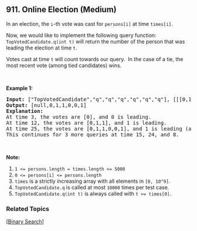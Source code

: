 <!--|This file generated by command(leetcode description); DO NOT EDIT.    |-->
<!--+----------------------------------------------------------------------+-->
<!--|@author    Openset <openset.wang@gmail.com>                           |-->
<!--|@link      https://github.com/openset                                 |-->
<!--|@home      https://github.com/openset/leetcode                        |-->
<!--+----------------------------------------------------------------------+-->

## 911. Online Election (Medium)

<p>In an election, the <code>i</code>-th&nbsp;vote was cast for <code>persons[i]</code> at time <code>times[i]</code>.</p>

<p>Now, we would like to implement the following query function: <code>TopVotedCandidate.q(int t)</code> will return the number of the person that was leading the election at time <code>t</code>.&nbsp;&nbsp;</p>

<p>Votes cast at time <code>t</code> will count towards our query.&nbsp; In the case of a tie, the most recent vote (among tied candidates) wins.</p>

<p>&nbsp;</p>

<div>
<p><strong>Example 1:</strong></p>

<pre>
<strong>Input: </strong><span id="example-input-1-1">[&quot;TopVotedCandidate&quot;,&quot;q&quot;,&quot;q&quot;,&quot;q&quot;,&quot;q&quot;,&quot;q&quot;,&quot;q&quot;]</span>, <span id="example-input-1-2">[[[0,1,1,0,0,1,0],[0,5,10,15,20,25,30]],[3],[12],[25],[15],[24],[8]]</span>
<strong>Output: </strong><span id="example-output-1">[null,0,1,1,0,0,1]</span>
<strong>Explanation: </strong>
At time 3, the votes are [0], and 0 is leading.
At time 12, the votes are [0,1,1], and 1 is leading.
At time 25, the votes are [0,1,1,0,0,1], and 1 is leading (as ties go to the most recent vote.)
This continues for 3 more queries at time 15, 24, and 8.
</pre>

<p>&nbsp;</p>

<p><strong>Note:</strong></p>

<ol>
	<li><code>1 &lt;= persons.length = times.length &lt;= 5000</code></li>
	<li><code>0 &lt;= persons[i] &lt;= persons.length</code></li>
	<li><code>times</code>&nbsp;is a strictly increasing array with all elements in <code>[0, 10^9]</code>.</li>
	<li><code>TopVotedCandidate.q</code> is called at most <code>10000</code> times per test case.</li>
	<li><code>TopVotedCandidate.q(int t)</code> is always called with <code>t &gt;= times[0]</code>.</li>
</ol>
</div>

### Related Topics
[[Binary Search](https://github.com/openset/leetcode/tree/master/tag/binary-search/README.md)]

